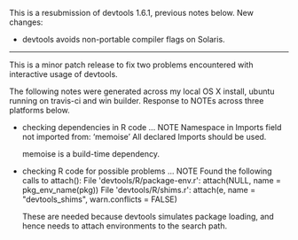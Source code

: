 This is a resubmission of devtools 1.6.1, previous notes below. New changes:

* devtools avoids non-portable compiler flags on Solaris.

--------------------------------------------------------------------------------

This is a minor patch release to fix two problems encountered with interactive usage of devtools.

The following notes were generated across my local OS X install, ubuntu running on travis-ci and win builder. Response to NOTEs across three platforms below.

* checking dependencies in R code ... NOTE
  Namespace in Imports field not imported from: ‘memoise’
  All declared Imports should be used.
  
  memoise is a build-time dependency.

* checking R code for possible problems ... NOTE
  Found the following calls to attach():
    File 'devtools/R/package-env.r':
      attach(NULL, name = pkg_env_name(pkg))
    File 'devtools/R/shims.r':
      attach(e, name = "devtools_shims", warn.conflicts = FALSE)

  These are needed because devtools simulates package loading, and hence
  needs to attach environments to the search path.
